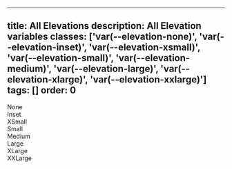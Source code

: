 <!--
 *              © 2025 Visa
 *
 * Licensed under the Apache License, Version 2.0 (the "License");
 * you may not use this file except in compliance with the License.
 * You may obtain a copy of the License at
 *
 *         http://www.apache.org/licenses/LICENSE-2.0
 *
 * Unless required by applicable law or agreed to in writing, software
 * distributed under the License is distributed on an "AS IS" BASIS,
 * WITHOUT WARRANTIES OR CONDITIONS OF ANY KIND, either express or implied.
 * See the License for the specific language governing permissions and
 * limitations under the License.
 *
 -->
---
title: All Elevations
description: All Elevation variables
classes: ['var(--elevation-none)', 'var(--elevation-inset)', 'var(--elevation-xsmall)', 'var(--elevation-small)', 'var(--elevation-medium)', 'var(--elevation-large)', 'var(--elevation-xlarge)', 'var(--elevation-xxlarge)']
tags: []
order: 0
---

<div class="v-flex v-flex-wrap v-gap-4">
  <div class="box" style="box-shadow: var(--elevation-none);">
    None
  </div>
  <div class="box" style="box-shadow: var(--elevation-inset);">
    Inset
  </div>
  <div class="box" style="box-shadow: var(--elevation-xsmall);">
    XSmall
  </div>
  <div class="box" style="box-shadow: var(--elevation-small);">
    Small
  </div>
  <div class="box" style="box-shadow: var(--elevation-medium);">
    Medium
  </div>
  <div class="box" style="box-shadow: var(--elevation-large);">
    Large
  </div>
  <div class="box" style="box-shadow: var(--elevation-xlarge);">
    XLarge
  </div>
  <div class="box" style="box-shadow: var(--elevation-xxlarge);">
    XXLarge
  </div>
</div>
